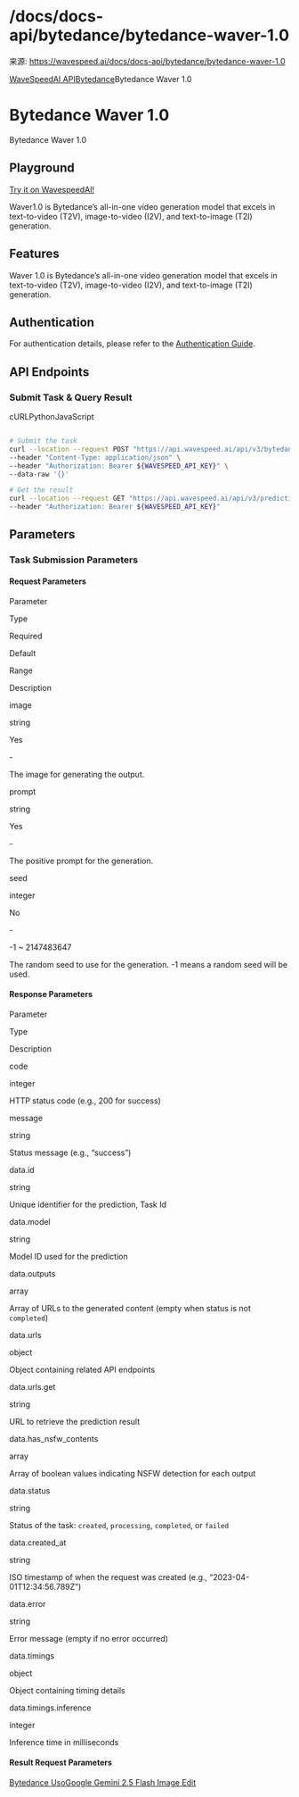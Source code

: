 # /docs/docs-api/bytedance/bytedance-waver-1.0

来源: https://wavespeed.ai/docs/docs-api/bytedance/bytedance-waver-1.0

[WaveSpeedAI API](/docs/docs-api/webhooks "WaveSpeedAI API")[Bytedance](/docs/docs-api/bytedance/bytedance-avatar-omni-human "Bytedance")Bytedance Waver 1.0

# Bytedance Waver 1.0

Bytedance Waver 1.0

## Playground[](#playground)

[Try it on WavespeedAI!](https://wavespeed.ai/models/bytedance/waver-1.0)

Waver1.0 is Bytedance’s all-in-one video generation model that excels in text-to-video (T2V), image-to-video (I2V), and text-to-image (T2I) generation.

## Features[](#features)

Waver 1.0 is Bytedance’s all-in-one video generation model that excels in text-to-video (T2V), image-to-video (I2V), and text-to-image (T2I) generation.

## Authentication[](#authentication)

For authentication details, please refer to the [Authentication Guide](/docs/docs-authentication).

## API Endpoints[](#api-endpoints)

### Submit Task & Query Result[](#submit-task--query-result)

cURLPythonJavaScript

```bash

# Submit the task
curl --location --request POST "https://api.wavespeed.ai/api/v3/bytedance/waver-1.0" \
--header "Content-Type: application/json" \
--header "Authorization: Bearer ${WAVESPEED_API_KEY}" \
--data-raw '{}'

# Get the result
curl --location --request GET "https://api.wavespeed.ai/api/v3/predictions/${requestId}/result" \
--header "Authorization: Bearer ${WAVESPEED_API_KEY}"
```

## Parameters[](#parameters)

### Task Submission Parameters[](#task-submission-parameters)

#### Request Parameters[](#request-parameters)

Parameter

Type

Required

Default

Range

Description

image

string

Yes

\-

The image for generating the output.

prompt

string

Yes

\-

The positive prompt for the generation.

seed

integer

No

\-

\-1 ~ 2147483647

The random seed to use for the generation. -1 means a random seed will be used.

#### Response Parameters[](#response-parameters)

Parameter

Type

Description

code

integer

HTTP status code (e.g., 200 for success)

message

string

Status message (e.g., “success”)

data.id

string

Unique identifier for the prediction, Task Id

data.model

string

Model ID used for the prediction

data.outputs

array

Array of URLs to the generated content (empty when status is not `completed`)

data.urls

object

Object containing related API endpoints

data.urls.get

string

URL to retrieve the prediction result

data.has\_nsfw\_contents

array

Array of boolean values indicating NSFW detection for each output

data.status

string

Status of the task: `created`, `processing`, `completed`, or `failed`

data.created\_at

string

ISO timestamp of when the request was created (e.g., “2023-04-01T12:34:56.789Z”)

data.error

string

Error message (empty if no error occurred)

data.timings

object

Object containing timing details

data.timings.inference

integer

Inference time in milliseconds

#### Result Request Parameters[](#result-request-parameters)

[Bytedance Uso](/docs/docs-api/bytedance/bytedance-uso "Bytedance Uso")[Google Gemini 2.5 Flash Image Edit](/docs/docs-api/google/google-gemini-2.5-flash-image-edit "Google Gemini 2.5 Flash Image Edit")